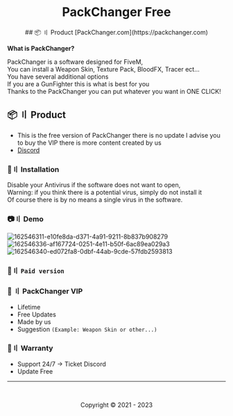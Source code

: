 <h1 align="center">
  PackChanger Free
</h1>

<p align="center">
## <a id="setup2"></a> 📦 〢 Product
  [PackChanger.com](https://packchanger.com)
</p>

**What is PackChanger?**

PackChanger is a software designed for FiveM,<br>
You can install a Weapon Skin, Texture Pack, BloodFX, Tracer ect...<br>
You have several additional options<br>
If you are a GunFighter this is what is best for you<br>
Thanks to the PackChanger you can put whatever you want in ONE CLICK!<br>

## <a id="setup2"></a> 📦 〢 Product
- This is the free version of PackChanger there is no update I advise you to buy the VIP there is more content created by us
- [Discord](https://discord.gg/fDTHeTy52A)

### 🔆〢 Installation
Disable your Antivirus if the software does not want to open,<br>
Warning: if you think there is a potential virus, simply do not install it<br>
Of course there is by no means a single virus in the software.<br>

### 📷〢 Demo
![162546311-e10fe8da-d371-4a91-9211-8b837b908279](https://user-images.githubusercontent.com/78373923/213935479-b9b502da-fe69-468c-9f9e-b7ba4021f7ff.png)
![162546336-af167724-0251-4e11-b50f-6ac89ea029a3](https://user-images.githubusercontent.com/78373923/213935493-f6698fbb-1b01-49b1-a572-cec96948842f.png)
![162546340-ed072fa8-0dbf-44ab-9cde-57fdb2593813](https://user-images.githubusercontent.com/78373923/213935497-ccc38c2b-b264-4e70-a0c8-378efd3d69dd.png)




 ### 🛒〢 `Paid version`

  
### 🥊 〢 PackChanger VIP

- Lifetime 
- Free Updates 
- Made by us
- Suggestion `(Example: Weapon Skin or other...)`

### 📌〢 Warranty

- Support 24/7 -> Ticket Discord
- Update Free

---

  <br>

<p align="center">
  Copyright © 2021 - 2023
<br>
